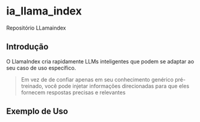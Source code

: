# ia_llama_index
Repositório LLamaindex

## Introdução
>
O LlamaIndex cria rapidamente LLMs inteligentes que podem se adaptar ao seu caso de uso específico. 
>
>
>Em vez de de confiar apenas em seu conhecimento genérico pré-treinado, você pode injetar informações direcionadas para que
eles fornecem respostas precisas e relevantes
>
## Exemplo de Uso 
